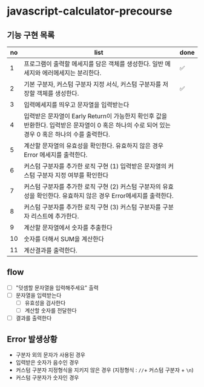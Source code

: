 # javascript-calculator-precourse

## 기능 구현 목록

| no  | list                                                                                                                                             | done |
| --- | ------------------------------------------------------------------------------------------------------------------------------------------------ | ---- |
| 1   | 프로그램이 출력할 메세지를 담은 객체를 생성한다. 일반 메세지와 에러메세지는 분리한다.                                                            | ✅   |
| 2   | 기본 구분자, 커스텀 구분자 지정 서식, 커스텀 구분자를 저장할 객체를 생성한다.                                                                    | ✅   |
| 3   | 입력메세지를 띄우고 문자열을 입력받는다                                                                                                          |      |
| 4   | 입력받은 문자열이 Early Return이 가능한지 확인후 값을 반환한다. 입력받은 문자열이 0 혹은 하나의 수로 되어 있는 경우 0 혹은 하나의 수를 출력한다. |      |
| 5   | 계산할 문자열의 유효성을 확인한다. 유효하지 않은 경우 Error 메세지를 출력한다.                                                                   |      |
| 6   | 커스텀 구분자를 추가한 로직 구현 (1) 입력받은 문자열의 커스텀 구분자 지정 여부를 확인한다                                                        |      |
| 7   | 커스텀 구분자를 추가한 로직 구현 (2) 커스텀 구분자의 유효성을 확인한다. 유효하지 않은 경우 Error메세지를 출력한다.                               |      |
| 8   | 커스텀 구분자를 추가한 로직 구현 (3) 커스텀 구분자를 구분자 리스트에 추가한다.                                                                   |      |
| 9   | 계산할 문자열에서 숫자를 추출한다                                                                                                                |      |
| 10  | 숫자를 더해서 SUM을 계산한다                                                                                                                     |      |
| 11  | 계산결과를 출력한다.                                                                                                                             |      |

## flow

- [ ] "덧셈할 문자열을 입력해주세요" 출력
- [ ] 문자열을 입력받는다
  - [ ] 유효성을 검사한다
  - [ ] 계산할 숫자를 전달한다
- [ ] 결과를 출력한다

## Error 발생상황

- 구분자 외의 문자가 사용된 경우
- 입력받은 숫자가 음수인 경우
- 커스텀 구분자 지정형식을 지키지 않은 경우 (지정형식 : `//`+ 커스텀 구분자 + `\n`)
- 커스텀 구분자가 숫자인 경우

